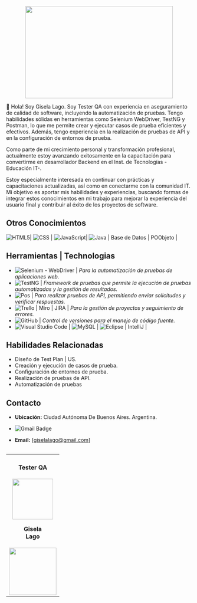 <div align="center">
 <img src="https://i.imgur.com/SjU4sei.gif" width= "400" height="250">
 </div>
 
 
 
 👋 Hola! Soy Gisela Lago.
 Soy Tester QA con experiencia en aseguramiento de calidad de software, incluyendo la automatización de pruebas. Tengo habilidades sólidas en herramientas como Selenium WebDriver, TestNG y Postman, lo que me permite crear y ejecutar casos de prueba eficientes y efectivos.
Además, tengo experiencia en la realización de pruebas de API y en la configuración de entornos de prueba.

Como parte de mi crecimiento personal y transformación profesional, actualmente estoy avanzando exitosamente en la capacitación para convertirme en desarrollador Backend en el Inst. de Tecnologías -Educación IT-.

Estoy especialmente interesada en continuar con prácticas y capacitaciones actualizadas, así como en conectarme con la comunidad IT. Mi objetivo es aportar mis habilidades y experiencias, buscando formas de integrar estos conocimientos en mi trabajo para mejorar la experiencia del usuario final y contribuir al éxito de los proyectos de software.

## Otros Conocimientos

![HTML5](https://img.shields.io/badge/-HTML5-333333?style=flat&logo=HTML5)| ![CSS](https://img.shields.io/badge/-CSS-333333?style=flat&logo=CSS3&logoColor=1572B6) | ![JavaScript](https://img.shields.io/badge/-JavaScript-333333?style=flat&logo=javascript)| ![Java](https://img.shields.io/badge/-Java-333333?style=flat&logo=Java&logoColor=007396) | Base de Datos | POObjeto | 


## Herramientas | Technologias

- ![Selenium - WebDriver](https://img.shields.io/badge/SeleniumWebDriver-Green?style=plastic&logoSize=auto&labelColor=green&color=green) | *Para la automatización de pruebas de aplicaciones web.*
- ![TestNG](https://img.shields.io/badge/TestNG-Red?style=plastic&logoColor=red&logoSize=auto&labelColor=red&color=black) | *Framework de pruebas que permite la ejecución de pruebas automatizadas y la gestión de resultados.*
- ![Pos](
https://img.shields.io/badge/Postman-Orange?style=plastic&logoSize=auto&labelColor=rgb&color=orange) | *Para realizar pruebas de API, permitiendo enviar solicitudes y verificar respuestas.*
- ![Trello](https://img.shields.io/badge/-Trello-333333?style=flat&logo=trello&logoColor=007ACC) | Miro | JIRA |  *Para la gestión de proyectos y seguimiento de errores.*
- ![GitHub](https://img.shields.io/badge/-GitHub-333333?style=flat&logo=github) | *Control de versiones para el manejo de código fuente.*
- ![Visual Studio Code](https://img.shields.io/badge/-Visual%20Studio%20Code-333333?style=flat&logo=visual-studio-code&logoColor=007ACC)  | ![MySQL](https://img.shields.io/badge/-MySQL-333333?style=flat&logo=mysql) | ![Eclipse](https://img.shields.io/badge/-Eclipse-333333?style=flat&logo=eclipse-ide&logoColor=2C2255) | IntelliJ |

## Habilidades Relacionadas
- Diseño de Test Plan | US.
- Creación y ejecución de casos de prueba.
- Configuración de entornos de prueba.
- Realización de pruebas de API.
- Automatización de pruebas


## Contacto

- **Ubicación:** Ciudad Autónoma De Buenos Aires. Argentina.
- 
  ![Gmail Badge](https://img.shields.io/badge/-giselalago@gmail.com-006bed?style=flat-square&logo=Gmail&logoColor=white&link=mailto:giselalago@gmail.com)

- **Email:** [giselalago@gmail.com]
<table align='left'>
  <tr>
    <td align='center'>
      <div>
       <h4>Tester QA</h4>
        <a href="https://www.notion.so/Gisela-Lago-7d2c8e3b2e794d53894a8fcc8318ca81">
          <img width="110" src="https://github.com/user-attachments/assets/4d6f9204-8958-452a-b2b7-44098d9f357e"/>
        </a>
          <h4 style="margin-top: 1rem;">Gisela <br> Lago</h4>
        <div style='display: flex; flex-direction: column'>
          <a href="https://www.linkedin.com/in/giselalago/" target="_blank">
            <img style='width:8rem' src="https://img.shields.io/badge/linkedin%20-%230077B5.svg?&style=for-the-badge&logo=linkedin&logoColor=white="/>
  </tr>
</table>
